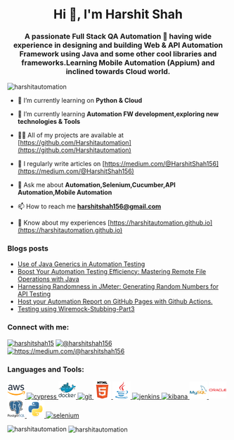<h1 align="center">Hi 👋, I'm Harshit Shah</h1>
<h3 align="center">A passionate Full Stack QA Automation 🚀 having wide experience in designing and building Web & API Automation Framework using Java and some other cool libraries and frameworks.Learning Mobile Automation (Appium) and inclined towards Cloud world.</h3>

<p align="left"> <img src="https://komarev.com/ghpvc/?username=harshitautomation&label=Profile%20views&color=0e75b6&style=flat" alt="harshitautomation" /> </p>

- 🔭 I’m currently learning on **Python & Cloud**

- 🌱 I’m currently learning **Automation FW development,exploring new technologies & Tools**

- 👨‍💻 All of my projects are available at [https://github.com/Harshitautomation](https://github.com/Harshitautomation)

- 📝 I regularly write articles on [https://medium.com/@HarshitShah156](https://medium.com/@HarshitShah156)

- 💬 Ask me about **Automation,Selenium,Cucumber,API Automation,Mobile Automation**

- 📫 How to reach me **harshitshah156@gmail.com**

- 📄 Know about my experiences [https://harshitautomation.github.io](https://harshitautomation.github.io)

### Blogs posts
<!-- BLOG-POST-LIST:START -->
- [Use of Java Generics in Automation Testing](https://harshitshah156.medium.com/use-of-java-generics-in-automation-testing-dcb37f17125d?source=rss-7b487f419d25------2)
- [Boost Your Automation Testing Efficiency: Mastering Remote File Operations with Java](https://harshitshah156.medium.com/boost-your-automation-testing-efficiency-mastering-remote-file-operations-with-java-78a34fec2a02?source=rss-7b487f419d25------2)
- [Harnessing Randomness in JMeter: Generating Random Numbers for API Testing](https://harshitshah156.medium.com/harnessing-randomness-in-jmeter-generating-random-numbers-for-api-testing-f079e7a89ca6?source=rss-7b487f419d25------2)
- [Host your Automation Report on GitHub Pages with Github Actions.](https://harshitshah156.medium.com/host-your-automation-report-on-github-pages-with-github-actions-69f80857bd28?source=rss-7b487f419d25------2)
- [Testing using Wiremock-Stubbing-Part3](https://harshitshah156.medium.com/testing-using-wiremock-stubbing-part3-bf34aa869e26?source=rss-7b487f419d25------2)
<!-- BLOG-POST-LIST:END -->

<h3 align="left">Connect with me:</h3>
<p align="left">
<a href="https://linkedin.com/in/harshitshah15" target="blank"><img align="center" src="https://raw.githubusercontent.com/rahuldkjain/github-profile-readme-generator/master/src/images/icons/Social/linked-in-alt.svg" alt="harshitshah15" height="30" width="40" /></a>
<a href="https://medium.com/@harshitshah156" target="blank"><img align="center" src="https://raw.githubusercontent.com/rahuldkjain/github-profile-readme-generator/master/src/images/icons/Social/medium.svg" alt="@harshitshah156" height="30" width="40" /></a>
<a href="/https://medium.com/@harshitshah156" target="blank"><img align="center" src="https://raw.githubusercontent.com/rahuldkjain/github-profile-readme-generator/master/src/images/icons/Social/rss.svg" alt="https://medium.com/@harshitshah156" height="30" width="40" /></a>
</p>

<h3 align="left">Languages and Tools:</h3>
<p align="left"> <a href="https://aws.amazon.com" target="_blank"> <img src="https://raw.githubusercontent.com/devicons/devicon/master/icons/amazonwebservices/amazonwebservices-original-wordmark.svg" alt="aws" width="40" height="40"/> </a> <a href="https://www.cypress.io" target="_blank"> <img src="https://raw.githubusercontent.com/simple-icons/simple-icons/6e46ec1fc23b60c8fd0d2f2ff46db82e16dbd75f/icons/cypress.svg" alt="cypress" width="40" height="40"/> </a> <a href="https://www.docker.com/" target="_blank"> <img src="https://raw.githubusercontent.com/devicons/devicon/master/icons/docker/docker-original-wordmark.svg" alt="docker" width="40" height="40"/> </a> <a href="https://git-scm.com/" target="_blank"> <img src="https://www.vectorlogo.zone/logos/git-scm/git-scm-icon.svg" alt="git" width="40" height="40"/> </a> <a href="https://www.w3.org/html/" target="_blank"> <img src="https://raw.githubusercontent.com/devicons/devicon/master/icons/html5/html5-original-wordmark.svg" alt="html5" width="40" height="40"/> </a> <a href="https://www.java.com" target="_blank"> <img src="https://raw.githubusercontent.com/devicons/devicon/master/icons/java/java-original.svg" alt="java" width="40" height="40"/> </a> <a href="https://www.jenkins.io" target="_blank"> <img src="https://www.vectorlogo.zone/logos/jenkins/jenkins-icon.svg" alt="jenkins" width="40" height="40"/> </a> <a href="https://www.elastic.co/kibana" target="_blank"> <img src="https://www.vectorlogo.zone/logos/elasticco_kibana/elasticco_kibana-icon.svg" alt="kibana" width="40" height="40"/> </a> <a href="https://www.mysql.com/" target="_blank"> <img src="https://raw.githubusercontent.com/devicons/devicon/master/icons/mysql/mysql-original-wordmark.svg" alt="mysql" width="40" height="40"/> </a> <a href="https://www.oracle.com/" target="_blank"> <img src="https://raw.githubusercontent.com/devicons/devicon/master/icons/oracle/oracle-original.svg" alt="oracle" width="40" height="40"/> </a> <a href="https://www.postgresql.org" target="_blank"> <img src="https://raw.githubusercontent.com/devicons/devicon/master/icons/postgresql/postgresql-original-wordmark.svg" alt="postgresql" width="40" height="40"/> </a> <a href="https://www.python.org" target="_blank"> <img src="https://raw.githubusercontent.com/devicons/devicon/master/icons/python/python-original.svg" alt="python" width="40" height="40"/> </a> <a href="https://www.selenium.dev" target="_blank"> <img src="https://raw.githubusercontent.com/detain/svg-logos/780f25886640cef088af994181646db2f6b1a3f8/svg/selenium-logo.svg" alt="selenium" width="40" height="40"/> </a> </p>

<p><img align="left" src="https://github-readme-stats.vercel.app/api/top-langs?username=harshitautomation&show_icons=true&locale=en&layout=compact" alt="harshitautomation" /></p>

<p>&nbsp;<img align="center" src="https://github-readme-stats.vercel.app/api?username=harshitautomation&show_icons=true&locale=en" alt="harshitautomation" /></p>



<!---
Harshitautomation/Harshitautomation is a ✨ special ✨ repository because its `README.md` (this file) appears on your GitHub profile.
You can click the Preview link to take a look at your changes.
--->

